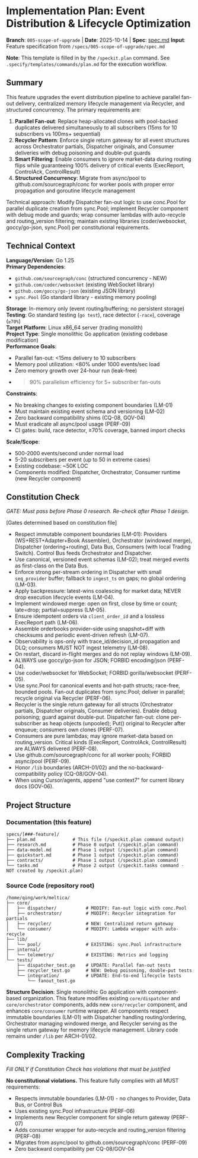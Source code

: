 # Implementation Plan: Event Distribution & Lifecycle Optimization

**Branch**: `005-scope-of-upgrade` | **Date**: 2025-10-14 | **Spec**: [spec.md](./spec.md)
**Input**: Feature specification from `/specs/005-scope-of-upgrade/spec.md`

**Note**: This template is filled in by the `/speckit.plan` command. See `.specify/templates/commands/plan.md` for the execution workflow.

## Summary

This feature upgrades the event distribution pipeline to achieve parallel fan-out delivery, centralized memory lifecycle management via Recycler, and structured concurrency. The primary requirements are:

1. **Parallel Fan-out**: Replace heap-allocated clones with pool-backed duplicates delivered simultaneously to all subscribers (15ms for 10 subscribers vs 100ms+ sequential)
2. **Recycler Pattern**: Enforce single return gateway for all event structures across Orchestrator partials, Dispatcher originals, and Consumer deliveries with debug poisoning and double-put guards
3. **Smart Filtering**: Enable consumers to ignore market-data during routing flips while guaranteeing 100% delivery of critical events (ExecReport, ControlAck, ControlResult)
4. **Structured Concurrency**: Migrate from async/pool to github.com/sourcegraph/conc for worker pools with proper error propagation and goroutine lifecycle management

Technical approach: Modify Dispatcher fan-out logic to use conc.Pool for parallel duplicate creation from sync.Pool; implement Recycler component with debug mode and guards; wrap consumer lambdas with auto-recycle and routing_version filtering; maintain existing libraries (coder/websocket, goccy/go-json, sync.Pool) per constitutional requirements.

## Technical Context

**Language/Version**: Go 1.25  
**Primary Dependencies**: 
- `github.com/sourcegraph/conc` (structured concurrency - NEW)
- `github.com/coder/websocket` (existing WebSocket library)
- `github.com/goccy/go-json` (existing JSON library)
- `sync.Pool` (Go standard library - existing memory pooling)

**Storage**: In-memory only (event routing/buffering; no persistent storage)  
**Testing**: Go standard testing (`go test`), race detector (`-race`), coverage (`≥70%`)  
**Target Platform**: Linux x86_64 server (trading monolith)  
**Project Type**: Single monolithic Go application (existing codebase modification)  
**Performance Goals**: 
- Parallel fan-out: <15ms delivery to 10 subscribers
- Memory pool utilization: <80% under 1000 events/sec load
- Zero memory growth over 24-hour run (leak-free)
- >90% parallelism efficiency for 5+ subscriber fan-outs

**Constraints**: 
- No breaking changes to existing component boundaries (LM-01)
- Must maintain existing event schema and versioning (LM-02)
- Zero backward compatibility shims (CQ-08, GOV-04)
- Must eradicate all async/pool usage (PERF-09)
- CI gates: build, race detector, ≥70% coverage, banned import checks

**Scale/Scope**: 
- 500-2000 events/second under normal load
- 5-20 subscribers per event (up to 50 in extreme cases)
- Existing codebase: ~50K LOC
- Components modified: Dispatcher, Orchestrator, Consumer runtime (new Recycler component)

## Constitution Check

*GATE: Must pass before Phase 0 research. Re-check after Phase 1 design.*

[Gates determined based on constitution file]
- Respect immutable component boundaries (LM-01): Providers (WS+REST+Adapter+Book Assembler), Orchestrator (windowed merge), Dispatcher (ordering+routing), Data Bus, Consumers (with local Trading Switch). Control Bus feeds Orchestrator and Dispatcher.
- Use canonical, versioned event schemas (LM-02); treat merged events as first-class on the Data Bus.
- Enforce strong per-stream ordering in Dispatcher with small `seq_provider` buffer; fallback to `ingest_ts` on gaps; no global ordering (LM-03).
- Apply backpressure: latest-wins coalescing for market data; NEVER drop execution lifecycle events (LM-04).
- Implement windowed merge: open on first, close by time or count; late=drop; partial=suppress (LM-05).
- Ensure idempotent orders via `client_order_id` and a lossless ExecReport path (LM-06).
- Assemble orderbooks provider-side using snapshot+diff with checksums and periodic event-driven refresh (LM-07).
- Observability is ops-only with trace_id/decision_id propagation and DLQ; consumers MUST NOT ingest telemetry (LM-08).
- On restart, discard in-flight merges and do not replay windows (LM-09).
- ALWAYS use goccy/go-json for JSON; FORBID encoding/json (PERF-04).
- Use coder/websocket for WebSocket; FORBID gorilla/websocket (PERF-05).
- Use sync.Pool for canonical events and hot-path structs; race-free, bounded pools. Fan-out duplicates from sync.Pool; deliver in parallel; recycle original via Recycler (PERF-06).
- Recycler is the single return gateway for all structs (Orchestrator partials, Dispatcher originals, Consumer deliveries). Enable debug poisoning; guard against double-put. Dispatcher fan-out: clone per-subscriber as heap objects (unpooled); Put() original to Recycler after enqueue; consumers own clones (PERF-07).
- Consumers are pure lambdas; may ignore market-data based on routing_version. Critical kinds (ExecReport, ControlAck, ControlResult) are ALWAYS delivered (PERF-08).
- Use github.com/sourcegraph/conc for all worker pools; FORBID async/pool (PERF-09).
- Honor `/lib` boundaries (ARCH-01/02) and the no-backward-compatibility policy (CQ-08/GOV-04).
- When using Cursor/agents, append "use context7" for current library docs (GOV-06).

## Project Structure

### Documentation (this feature)

```
specs/[###-feature]/
├── plan.md              # This file (/speckit.plan command output)
├── research.md          # Phase 0 output (/speckit.plan command)
├── data-model.md        # Phase 1 output (/speckit.plan command)
├── quickstart.md        # Phase 1 output (/speckit.plan command)
├── contracts/           # Phase 1 output (/speckit.plan command)
└── tasks.md             # Phase 2 output (/speckit.tasks command - NOT created by /speckit.plan)
```

### Source Code (repository root)

```
/home/qing/work/meltica/
├── core/
│   ├── dispatcher/           # MODIFY: Fan-out logic with conc.Pool
│   ├── orchestrator/         # MODIFY: Recycler integration for partials
│   ├── recycler/             # NEW: Centralized return gateway
│   └── consumer/             # MODIFY: Lambda wrapper with auto-recycle
├── lib/
│   └── pool/                 # EXISTING: sync.Pool infrastructure
├── internal/
│   └── telemetry/            # EXISTING: Metrics and logging
└── tests/
    ├── dispatcher_test.go    # UPDATE: Parallel fan-out tests
    ├── recycler_test.go      # NEW: Debug poisoning, double-put tests
    └── integration/          # UPDATE: End-to-end lifecycle tests
        └── fanout_test.go
```

**Structure Decision**: Single monolithic Go application with component-based organization. This feature modifies existing `core/dispatcher` and `core/orchestrator` components, adds new `core/recycler` component, and enhances `core/consumer` runtime wrapper. All components respect immutable boundaries (LM-01) with Dispatcher handling routing/ordering, Orchestrator managing windowed merge, and Recycler serving as the single return gateway for memory lifecycle management. Library code remains under `/lib` per ARCH-01/02.

## Complexity Tracking

*Fill ONLY if Constitution Check has violations that must be justified*

**No constitutional violations.** This feature fully complies with all MUST requirements:
- Respects immutable boundaries (LM-01) - no changes to Provider, Data Bus, or Control Bus
- Uses existing sync.Pool infrastructure (PERF-06)
- Implements new Recycler component for single return gateway (PERF-07)
- Adds consumer wrapper for auto-recycle and routing_version filtering (PERF-08)
- Migrates from async/pool to github.com/sourcegraph/conc (PERF-09)
- Zero backward compatibility per CQ-08/GOV-04
